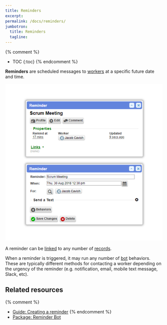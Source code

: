 ```yaml
---
title: Reminders
excerpt: 
permalink: /docs/reminders/
jumbotron:
  title: Reminders
  tagline: 
---
```


{% comment %}
* TOC
{:toc}
{% endcomment %}

**Reminders** are scheduled messages to [workers](/docs/workers/) at a specific future date and time.

<div class="cerb-screenshot">
<img src="/assets/images/docs/getting-started/reminder.png" class="screenshot">
</div>

A reminder can be [linked](/docs/records/#links) to any number of [records](/docs/records/).

When a reminder is triggered, it may run any number of [bot](/docs/bots/) behaviors. These are typically different methods for contacting a worker depending on the urgency of the reminder (e.g. notification, email, mobile text message, Slack, etc).

## Related resources

{% comment %}
* [Guide: Creating a reminder](/guides/reminders/creating/)
{% endcomment %}
* [Package: Reminder Bot](/packages/reminder-bot/)